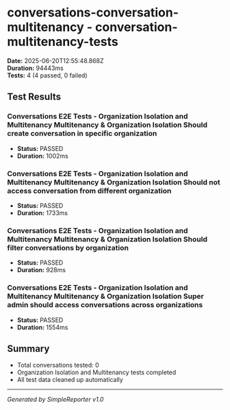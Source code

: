 # conversations-conversation-multitenancy - conversation-multitenancy-tests

**Date:** 2025-06-20T12:55:48.868Z  
**Duration:** 94443ms  
**Tests:** 4 (4 passed, 0 failed)

## Test Results


### Conversations E2E Tests - Organization Isolation and Multitenancy Multitenancy & Organization Isolation Should create conversation in specific organization
- **Status:** PASSED
- **Duration:** 1002ms



### Conversations E2E Tests - Organization Isolation and Multitenancy Multitenancy & Organization Isolation Should not access conversation from different organization
- **Status:** PASSED
- **Duration:** 1733ms



### Conversations E2E Tests - Organization Isolation and Multitenancy Multitenancy & Organization Isolation Should filter conversations by organization
- **Status:** PASSED
- **Duration:** 928ms



### Conversations E2E Tests - Organization Isolation and Multitenancy Multitenancy & Organization Isolation Super admin should access conversations across organizations
- **Status:** PASSED
- **Duration:** 1554ms



## Summary

- Total conversations tested: 0
- Organization Isolation and Multitenancy tests completed
- All test data cleaned up automatically

---
*Generated by SimpleReporter v1.0*
